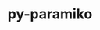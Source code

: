 ---
title: "py-paramiko"
layout: cache
categories: [package, develop]
meta: {"compilers": ["gcc@=11.4.0", "gcc@=9.4.0", "oneapi@=2024.2.1"], "num_specs": 25, "num_specs_by_stack": {"e4s": 7, "e4s-neoverse-v2": 7, "e4s-neoverse_v1": 3, "e4s-oneapi": 7, "e4s-power": 1, "root": 25}, "oss": ["ubuntu20.04", "ubuntu22.04"], "platforms": ["linux"], "stacks": ["e4s", "e4s-neoverse-v2", "e4s-neoverse_v1", "e4s-oneapi", "e4s-power", "root"], "targets": ["neoverse_v1", "neoverse_v2", "ppc64le", "x86_64_v3"], "versions": ["3.4.0", "3.5.0"]}
spec_details: [{"compiler": "gcc@=11.4.0", "hash": "37cqe2dlfcy6igq46ruvpmxw4dhiwrwk", "os": "ubuntu22.04", "platform": "linux", "size": "-", "stacks": ["e4s", "root"], "target": "x86_64_v3", "variants": ["build_system=python_pip", "~invoke"], "versions": ["3.5.0"]}, {"compiler": "gcc@=11.4.0", "hash": "65eji6qntxhs744tr5cajbnkh2hn4gtb", "os": "ubuntu22.04", "platform": "linux", "size": "-", "stacks": ["e4s-neoverse-v2", "root"], "target": "neoverse_v2", "variants": ["build_system=python_pip", "~invoke"], "versions": ["3.5.0"]}, {"compiler": "gcc@=11.4.0", "hash": "6eb4z535wyjph6nsj6csy74ei7rutsmu", "os": "ubuntu22.04", "platform": "linux", "size": "-", "stacks": ["e4s-neoverse_v1", "root"], "target": "neoverse_v1", "variants": ["build_system=python_pip", "~invoke"], "versions": ["3.4.0"]}, {"compiler": "gcc@=11.4.0", "hash": "6k4cxcwj4xt7gme4leyrlf3wpfipaety", "os": "ubuntu22.04", "platform": "linux", "size": "-", "stacks": ["e4s", "root"], "target": "x86_64_v3", "variants": ["build_system=python_pip", "~invoke"], "versions": ["3.5.0"]}, {"compiler": "gcc@=11.4.0", "hash": "acgtptuzzgbvnghgztlhuxqo443us7rn", "os": "ubuntu22.04", "platform": "linux", "size": "-", "stacks": ["e4s", "root"], "target": "x86_64_v3", "variants": ["build_system=python_pip", "~invoke"], "versions": ["3.5.0"]}, {"compiler": "oneapi@=2024.2.1", "hash": "ay6nzqvcbwt6xndhgqmyiw3alhmo565y", "os": "ubuntu22.04", "platform": "linux", "size": "-", "stacks": ["e4s-oneapi", "root"], "target": "x86_64_v3", "variants": ["build_system=python_pip", "~invoke"], "versions": ["3.5.0"]}, {"compiler": "oneapi@=2024.2.1", "hash": "cqoib74ua756744ns6bh2xfus62oapmf", "os": "ubuntu22.04", "platform": "linux", "size": "-", "stacks": ["e4s-oneapi", "root"], "target": "x86_64_v3", "variants": ["build_system=python_pip", "~invoke"], "versions": ["3.5.0"]}, {"compiler": "oneapi@=2024.2.1", "hash": "f5gwpvqx4qfbe6gxvliwgxn2in4fb5n6", "os": "ubuntu22.04", "platform": "linux", "size": "-", "stacks": ["e4s-oneapi", "root"], "target": "x86_64_v3", "variants": ["build_system=python_pip", "~invoke"], "versions": ["3.5.0"]}, {"compiler": "gcc@=11.4.0", "hash": "ftp7dzbrxtvaoizewjq4oi67xswsgpld", "os": "ubuntu22.04", "platform": "linux", "size": "-", "stacks": ["e4s-neoverse_v1", "root"], "target": "neoverse_v1", "variants": ["build_system=python_pip", "~invoke"], "versions": ["3.4.0"]}, {"compiler": "gcc@=11.4.0", "hash": "hcd7crypg42kiehwisdm5qurqg4jmg4m", "os": "ubuntu22.04", "platform": "linux", "size": "-", "stacks": ["e4s", "root"], "target": "x86_64_v3", "variants": ["build_system=python_pip", "~invoke"], "versions": ["3.5.0"]}, {"compiler": "gcc@=11.4.0", "hash": "iasnrl5ncuj3buwprgpgbvibuatvgulo", "os": "ubuntu22.04", "platform": "linux", "size": "-", "stacks": ["e4s-neoverse_v1", "root"], "target": "neoverse_v1", "variants": ["build_system=python_pip", "~invoke"], "versions": ["3.4.0"]}, {"compiler": "gcc@=9.4.0", "hash": "ilt5vq7hf5jydo4maudlbvxucsr24d6b", "os": "ubuntu20.04", "platform": "linux", "size": "-", "stacks": ["e4s-power", "root"], "target": "ppc64le", "variants": ["build_system=python_pip", "~invoke"], "versions": ["3.5.0"]}, {"compiler": "gcc@=11.4.0", "hash": "ivi7iwtxvtw2b3b2zlgx4b6hplm2s6ie", "os": "ubuntu22.04", "platform": "linux", "size": "-", "stacks": ["e4s-neoverse-v2", "root"], "target": "neoverse_v2", "variants": ["build_system=python_pip", "~invoke"], "versions": ["3.5.0"]}, {"compiler": "oneapi@=2024.2.1", "hash": "k45jfzu3zsbymi4ze6bp34ytpqmzdrsz", "os": "ubuntu22.04", "platform": "linux", "size": "-", "stacks": ["e4s-oneapi", "root"], "target": "x86_64_v3", "variants": ["build_system=python_pip", "~invoke"], "versions": ["3.5.0"]}, {"compiler": "gcc@=11.4.0", "hash": "ltjryj7oufm5ydhfrvq4rkybfcofuush", "os": "ubuntu22.04", "platform": "linux", "size": "-", "stacks": ["e4s-neoverse-v2", "root"], "target": "neoverse_v2", "variants": ["build_system=python_pip", "~invoke"], "versions": ["3.5.0"]}, {"compiler": "gcc@=11.4.0", "hash": "nu4mdgktkfx6vbyqrua7gv7nniabhcdt", "os": "ubuntu22.04", "platform": "linux", "size": "-", "stacks": ["e4s-neoverse-v2", "root"], "target": "neoverse_v2", "variants": ["build_system=python_pip", "~invoke"], "versions": ["3.5.0"]}, {"compiler": "gcc@=11.4.0", "hash": "ohhsvavbd5m7mi5sgtosuwdjzcvihhyy", "os": "ubuntu22.04", "platform": "linux", "size": "-", "stacks": ["e4s", "root"], "target": "x86_64_v3", "variants": ["build_system=python_pip", "~invoke"], "versions": ["3.5.0"]}, {"compiler": "gcc@=11.4.0", "hash": "p4wkzx3gj464sklsbmkk3ri3bczdyh3y", "os": "ubuntu22.04", "platform": "linux", "size": "-", "stacks": ["e4s-neoverse-v2", "root"], "target": "neoverse_v2", "variants": ["build_system=python_pip", "~invoke"], "versions": ["3.5.0"]}, {"compiler": "gcc@=11.4.0", "hash": "pvyumqt3ga4lab7kvkhayuzuzsnpmlc2", "os": "ubuntu22.04", "platform": "linux", "size": "-", "stacks": ["e4s-neoverse-v2", "root"], "target": "neoverse_v2", "variants": ["build_system=python_pip", "~invoke"], "versions": ["3.5.0"]}, {"compiler": "oneapi@=2024.2.1", "hash": "r4lk323wrvl3ctqegdvbrngkopajo6gu", "os": "ubuntu22.04", "platform": "linux", "size": "-", "stacks": ["e4s-oneapi", "root"], "target": "x86_64_v3", "variants": ["build_system=python_pip", "~invoke"], "versions": ["3.5.0"]}, {"compiler": "oneapi@=2024.2.1", "hash": "rriblu44c6fnj7asaibve6n4b7wtv53z", "os": "ubuntu22.04", "platform": "linux", "size": "-", "stacks": ["e4s-oneapi", "root"], "target": "x86_64_v3", "variants": ["build_system=python_pip", "~invoke"], "versions": ["3.5.0"]}, {"compiler": "gcc@=11.4.0", "hash": "sogxcdyagyzp7hfxxpks7av6odlooq3s", "os": "ubuntu22.04", "platform": "linux", "size": "-", "stacks": ["e4s-neoverse-v2", "root"], "target": "neoverse_v2", "variants": ["build_system=python_pip", "~invoke"], "versions": ["3.5.0"]}, {"compiler": "oneapi@=2024.2.1", "hash": "y34lg2q26h2gtjkqgvlcimjjwxyfsecu", "os": "ubuntu22.04", "platform": "linux", "size": "-", "stacks": ["e4s-oneapi", "root"], "target": "x86_64_v3", "variants": ["build_system=python_pip", "~invoke"], "versions": ["3.5.0"]}, {"compiler": "gcc@=11.4.0", "hash": "ylssy77xjhkkopyp2jfonzaslxx2cvvf", "os": "ubuntu22.04", "platform": "linux", "size": "-", "stacks": ["e4s", "root"], "target": "x86_64_v3", "variants": ["build_system=python_pip", "~invoke"], "versions": ["3.5.0"]}, {"compiler": "gcc@=11.4.0", "hash": "zhomn6xh3osbpbxhstzzyohonot6zcez", "os": "ubuntu22.04", "platform": "linux", "size": "-", "stacks": ["e4s", "root"], "target": "x86_64_v3", "variants": ["build_system=python_pip", "~invoke"], "versions": ["3.5.0"]}]
---